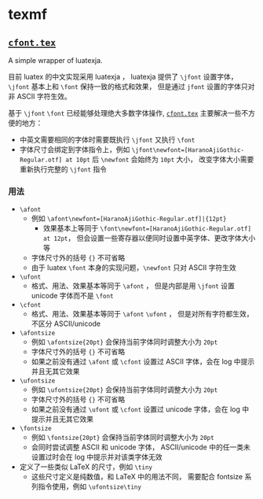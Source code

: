# texmf

## [`cfont.tex`](cfont.tex)

A simple wrapper of luatexja.

目前 luatex 的中文实现采用 luatexja ，
luatexja 提供了 `\jfont` 设置字体，
`\jfont` 基本上和 `\font` 保持一致的格式和效果，
但是通过 `jfont` 设置的字体只对非 ASCII 字符生效。

基于 `\jfont` `\font` 已经能够处理绝大多数字体操作,
[`cfont.tex`](cfont.tex) 主要解决一些不方便的地方：
- 中英文需要相同的字体时需要既执行 `\jfont` 又执行 `\font`
- 字体尺寸会绑定到字体指令上，例如 `\jfont\newfont=[HaranoAjiGothic-Regular.otf] at 10pt`
	后 `\newfont` 会始终为 `10pt` 大小，
	改变字体大小需要重新执行完整的 `\jfont` 指令

### 用法

- `\afont`
	- 例如 `\afont\newfont=[HaranoAjiGothic-Regular.otf]|{12pt}`
		- 效果基本上等同于 `\font\newfont=[HaranoAjiGothic-Regular.otf] at 12pt`，
			但会设置一些寄存器以便同时设置中英字体、更改字体大小等
	- 字体尺寸外的括号 `{}` 不可省略
	- 由于 luatex `\font` 本身的实现问题，`\newfont` 只对 ASCII 字符生效
- `\ufont`
	- 格式、用法、效果基本等同于 `\afont` ，
		但是内部是用 `\jfont` 设置 unicode 字体而不是 `\font`
- `\cfont`
	- 格式、用法、效果基本等同于 `\afont` `\ufont` ，
		但是对所有字符都生效，不区分 ASCII/unicode
- `\afontsize`
	- 例如 `\afontsize{20pt}` 会保持当前字体同时调整大小为 `20pt`
	- 字体尺寸外的括号 `{}` 不可省略
	- 如果之前没有通过 `\afont` 或 `\cfont` 设置过 ASCII 字体，会在 log 中提示并且无其它效果
- `\ufontsize`
	- 例如 `\ufontsize{20pt}` 会保持当前字体同时调整大小为 `20pt`
	- 字体尺寸外的括号 `{}` 不可省略
	- 如果之前没有通过 `\ufont` 或 `\cfont` 设置过 unicode 字体，会在 log 中提示并且无其它效果
- `\fontsize`
	- 例如 `\fontsize{20pt}` 会保持当前字体同时调整大小为 `20pt`
	- 会同时尝试调整 ASCII 和 unicode 字体，
		ASCII/unicode 中的任一类未设置过时会在 log 中提示并对该类字体无效
- 定义了一些类似 LaTeX 的尺寸，例如 `\tiny`
	- 这些尺寸定义是纯数值，和 LaTeX 中的用法不同，
		需要配合 fontsize 系列指令使用，例如 `\ufontsize\tiny`
